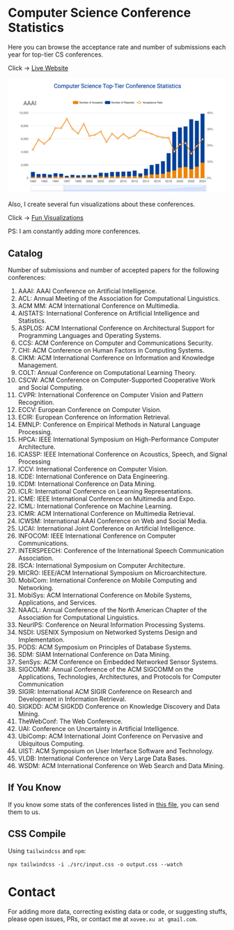 # Computer Science Conference Statistics

Here you can browse the acceptance rate and number of submissions each year for top-tier CS conferences.

Click -> [Live Website](https://csconfstats.xoveexu.com/)

![](./img/csconfstats-intro.png)

Also, I create several fun visualizations about these conferences. 

Click -> [Fun Visualizations](https://csconfstats.xoveexu.com/fun-fact.html)

PS: I am constantly adding more conferences. 

## Catalog

Number of submissions and number of accepted papers for the following conferences:

1. AAAI: AAAI Conference on Artificial Intelligence.
1. ACL: Annual Meeting of the Association for Computational Linguistics.
1. ACM MM: ACM International Conference on Multimedia.
1. AISTATS: International Conference on Artificial Intelligence and Statistics. 
1. ASPLOS: ACM International Conference on Architectural Support for Programming Languages and Operating Systems. 
1. CCS: ACM Conference on Computer and Communications Security.
1. CHI: ACM Conference on Human Factors in Computing Systems.
1. CIKM: ACM International Conference on Information and Knowledge Management.
1. COLT: Annual Conference on Computational Learning Theory.
1. CSCW: ACM Conference on Computer-Supported Cooperative Work and Social Computing.
1. CVPR: International Conference on Computer Vision and Pattern Recognition.
1. ECCV: European Conference on Computer Vision.
1. ECIR: European Conference on Information Retrieval.
1. EMNLP: Conference on Empirical Methods in Natural Language Processing.
1. HPCA: IEEE International Symposium on High-Performance Computer Architecture.
1. ICASSP: IEEE International Conference on Acoustics, Speech, and Signal Processing
1. ICCV: International Conference on Computer Vision.
1. ICDE: International Conference on Data Engineering.
1. ICDM: International Conference on Data Mining.
1. ICLR: International Conference on Learning Representations.
1. ICME: IEEE International Conference on Multimedia and Expo.
1. ICML: International Conference on Machine Learning.
1. ICMR: ACM International Conference on Multimedia Retrieval.
1. ICWSM: International AAAI Conference on Web and Social Media.
1. IJCAI: International Joint Conference on Artificial Intelligence.
1. INFOCOM: IEEE International Conference on Computer Communications.
1. INTERSPEECH: Conference of the International Speech Communication Association.
1. ISCA: International Symposium on Computer Architecture.
1. MICRO: IEEE/ACM International Symposium on Microarchitecture. 
1. MobiCom: International Conference on Mobile Computing and Networking.
1. MobiSys: ACM International Conference on Mobile Systems, Applications, and Services.
1. NAACL: Annual Conference of the North American Chapter of the Association for Computational Linguistics.
1. NeurIPS: Conference on Neural Information Processing Systems.
1. NSDI: USENIX Symposium on Networked Systems Design and Implementation.
1. PODS: ACM Symposium on Principles of Database Systems.
1. SDM: SIAM International Conference on Data Mining.
1. SenSys: ACM Conference on Embedded Networked Sensor Systems.
1. SIGCOMM: Annual Conference of the ACM SIGCOMM on the Applications, Technologies, Architectures, and Protocols for Computer Communication
1. SIGIR: International ACM SIGIR Conference on Research and Development in Information Retrieval.
1. SIGKDD: ACM SIGKDD Conference on Knowledge Discovery and Data Mining.
1. TheWebConf: The Web Conference.
1. UAI: Conference on Uncertainty in Artificial Intelligence. 
1. UbiComp: ACM International Joint Conference on Pervasive and Ubiquitous Computing.
1. UIST: ACM Symposium on User Interface Software and Technology.
1. VLDB: International Conference on Very Large Data Bases.
1. WSDM: ACM International Conference on Web Search and Data Mining.


## If You Know

If you know some stats of the conferences listed in [this file](./If-You-Know.md), you can send them to us. 

## CSS Compile

Using `tailwindcss` and `npm`:
```shell
npx tailwindcss -i ./src/input.css -o output.css --watch
```

# Contact

For adding more data, correcting existing data or code, or suggesting stuffs, please open issues, PRs, or contact me at `xovee.xu at gmail.com`. 